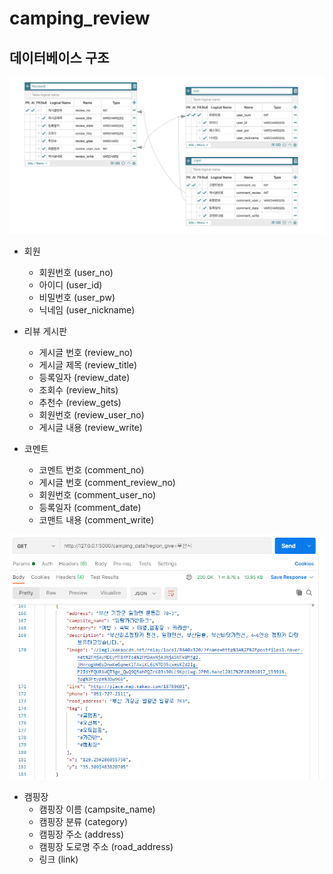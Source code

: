 # camping_review


## 데이터베이스 구조 
![img.png](img.png)

* 회원
    * 회원번호 (user_no)
    * 아이디 (user_id)
    * 비밀번호 (user_pw)
    * 닉네임 (user_nickname)
    
* 리뷰 게시판
    * 게시글 번호 (review_no)
    * 게시글 제목 (review_title)
    * 등록일자 (review_date)
    * 조회수 (review_hits)
    * 추천수 (review_gets)
    * 회원번호 (review_user_no)
    * 게시글 내용 (review_write)
    
* 코멘트
    * 코멘트 번호 (comment_no)
    * 게시글 번호 (comment_review_no) 
    * 회원번호 (comment_user_no)
    * 등록일자 (comment_date)
    * 코맨트 내용  (comment_write)

![img2.png](img2.png)
  
* 캠핑장
    * 캠핑장 이름 (campsite_name)
    * 캠핑장 분류 (category)
    * 캠핑장 주소 (address)
    * 캠핑장 도로명 주소 (road_address) 
    * 링크 (link)
  